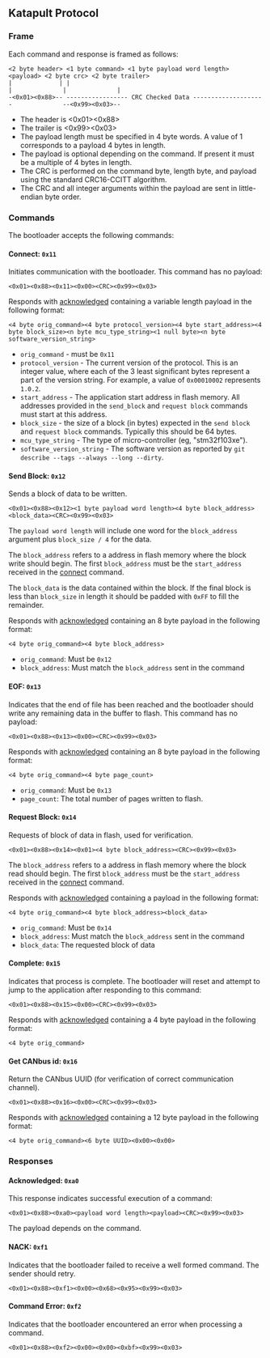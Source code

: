 
## Katapult Protocol

### Frame

Each command and response is framed as follows:

```
<2 byte header> <1 byte command> <1 byte payload word length> <payload> <2 byte crc> <2 byte trailer>
|             | |                                                     |              |              |
-<0x01><0x88>-- ----------------- CRC Checked Data --------------------              --<0x99><0x03>--
```

- The header is <0x01><0x88>
- The trailer is <0x99><0x03>
- The payload length must be specified in 4 byte words.  A value of 1
  corresponds to a payload 4 bytes in length.
- The payload is optional depending on the command. If present it must be a
  multiple of 4 bytes in length.
- The CRC is performed on the command byte, length byte, and payload using
  the standard CRC16-CCITT algorithm.
- The CRC and all integer arguments within the payload are sent in little-endian
  byte order.

### Commands

The bootloader accepts the following commands:

#### Connect: `0x11`

Initiates communication with the bootloader.  This command has no payload:

```
<0x01><0x88><0x11><0x00><CRC><0x99><0x03>
```

Responds with [acknowledged](#acknowledged-0xa0) containing a variable length payload
in the following format:

```
<4 byte orig_command><4 byte protocol_version><4 byte start_address><4 byte block_size><n byte mcu_type_string><1 null byte><n byte software_version_string>
```

- `orig_command` - must be `0x11`
- `protocol_version` - The current version of the protocol.  This is an integer
   value, where each of the 3 least significant bytes represent a part of the
   version string.  For example, a value of `0x00010002` represents `1.0.2`.
- `start_address` - The application start address in flash memory.  All addresses
  provided in the `send_block` and `request block` commands must start at this
  address.
- `block_size` - the size of a block (in bytes) expected in the `send block` and
  `request block` commands.  Typically this should be 64 bytes.
- `mcu_type_string` - The type of micro-controller (eg, "stm32f103xe").
- `software_version_string` - The software version as reported by
  `git describe --tags --always --long --dirty`.


#### Send Block: `0x12`

Sends a block of data to be written.

```
<0x01><0x88><0x12><1 byte payload word length><4 byte block_address><block_data><CRC><0x99><0x03>
```
The `payload word length` will include one word for the `block_address` argument
plus `block_size / 4` for the data.

The `block_address` refers to a address in flash memory where the block write
should begin.  The first `block_address` must be the `start_address` received
in the [connect](#connect-0x11) command.

The `block_data` is the data contained within the block.  If the final block
is less than `block_size` in length it should be padded with `0xFF` to fill
the remainder.

Responds with [acknowledged](#acknowledged-0xa0) containing an 8 byte payload
in the following format:

```
<4 byte orig_command><4 byte block_address>
```

- `orig_command`: Must be `0x12`
- `block_address`: Must match the `block_address` sent in the command

#### EOF: `0x13`

Indicates that the end of file has been reached and the bootloader should
write any remaining data in the buffer to flash.  This command has no payload:

```
<0x01><0x88><0x13><0x00><CRC><0x99><0x03>
```

Responds with [acknowledged](#acknowledged-0xa0) containing an 8 byte payload
in the following format:

```
<4 byte orig_command><4 byte page_count>
```

- `orig_command`: Must be `0x13`
- `page_count`: The total number of pages written to flash.

#### Request Block: `0x14`

Requests of block of data in flash, used for verification.

```
<0x01><0x88><0x14><0x01><4 byte block_address><CRC><0x99><0x03>
```

The `block_address` refers to a address in flash memory where the block read
should begin.  The first `block_address` must be the `start_address` received
in the [connect](#connect-0x11) command.

Responds with [acknowledged](#acknowledged-0xa0) containing a payload
in the following format:

```
<4 byte orig_command><4 byte block_address><block_data>
```

- `orig_command`: Must be `0x14`
- `block_address`: Must match the `block_address` sent in the command
- `block_data`: The requested block of data


#### Complete: `0x15`

Indicates that process is complete.  The bootloader will reset and attempt
to jump to the application after responding to this command:

```
<0x01><0x88><0x15><0x00><CRC><0x99><0x03>
```

Responds with [acknowledged](#acknowledged-0xa0) containing a 4 byte payload
in the following format:

```
<4 byte orig_command>
```

#### Get CANbus id: `0x16`

Return the CANbus UUID (for verification of correct communication
channel).

```
<0x01><0x88><0x16><0x00><CRC><0x99><0x03>
```

Responds with [acknowledged](#acknowledged-0xa0) containing a 12 byte
payload in the following format:

```
<4 byte orig_command><6 byte UUID><0x00><0x00>
```

### Responses

#### Acknowledged: `0xa0`

This response indicates successful execution of a command:

```
<0x01><0x88><0xa0><payload word length><payload><CRC><0x99><0x03>
```

The payload depends on the command.

#### NACK: `0xf1`

Indicates that the bootloader failed to receive a well formed command.
The sender should retry.

```
<0x01><0x88><0xf1><0x00><0x68><0x95><0x99><0x03>
```

#### Command Error: `0xf2`

Indicates that the bootloader encountered an error when processing
a command.

```
<0x01><0x88><0xf2><0x00><0x00><0xbf><0x99><0x03>
```
